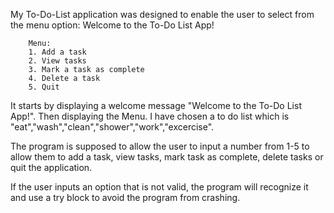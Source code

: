 My To-Do-List application was designed to enable the user to select from the menu option:
  Welcome to the To-Do List App!

        Menu:
        1. Add a task
        2. View tasks
        3. Mark a task as complete
        4. Delete a task
        5. Quit

It starts by displaying a welcome message "Welcome to the To-Do List App!". Then displaying the Menu.
I have chosen a to do list which is "eat","wash","clean","shower","work","excercise".

The program is supposed to allow the user to input a number from 1-5 to allow them to add a task, view tasks, mark task as complete, delete tasks or quit the application. 

If the user inputs an option that is not valid, the program will recognize it and use a try block to avoid the program from crashing.

